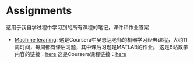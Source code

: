 # Assignments
这用于我自学过程中学习到的所有课程的笔记，课件和作业答案
- [Machine leraning](https://github.com/Lynn-Luyp/Assignments/tree/main/Coursera-Machine%20Learning): 这是Coursera中吴恩达老师的机器学习经典课程，大约11周时间，每周都有课后习题，其中课后习题是MATLAB的作业。
    这是B站教学内容的链接：[here](https://www.bilibili.com/video/BV1Vx411Q7yn?from=search&seid=3281420596050406517&spm_id_from=333.337.0.0)
    这是Coursera课程链接：[here](https://www.coursera.org/learn/machine-learning?)
